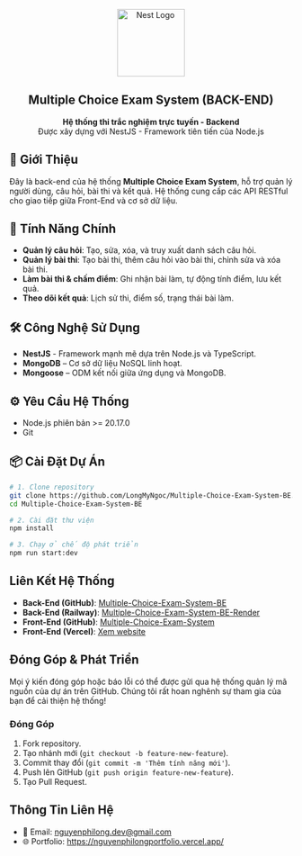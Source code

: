 <p align="center">
  <a href="http://nestjs.com/" target="blank"><img src="https://nestjs.com/img/logo-small.svg" width="120" alt="Nest Logo" /></a>
</p>

<h2 align="center">Multiple Choice Exam System (BACK-END)</h2>

<p align="center">
  <b>Hệ thống thi trắc nghiệm trực tuyến - Backend</b><br>
  Được xây dựng với NestJS - Framework tiên tiến của Node.js<br>
</p>

## 📌 Giới Thiệu

Đây là back-end của hệ thống **Multiple Choice Exam System**, hỗ trợ quản lý người dùng, câu hỏi, bài thi và kết quả. Hệ thống cung cấp các API RESTful cho giao tiếp giữa Front-End và cơ sở dữ liệu.

## 🚀 Tính Năng Chính

- **Quản lý câu hỏi**: Tạo, sửa, xóa, và truy xuất danh sách câu hỏi.
- **Quản lý bài thi**: Tạo bài thi, thêm câu hỏi vào bài thi, chỉnh sửa và xóa bài thi.
- **Làm bài thi & chấm điểm**: Ghi nhận bài làm, tự động tính điểm, lưu kết quả.
- **Theo dõi kết quả**: Lịch sử thi, điểm số, trạng thái bài làm.

## 🛠️ Công Nghệ Sử Dụng

- **NestJS** - Framework mạnh mẽ dựa trên Node.js và TypeScript.
- **MongoDB** – Cơ sở dữ liệu NoSQL linh hoạt.
- **Mongoose** – ODM kết nối giữa ứng dụng và MongoDB.

## ⚙️ Yêu Cầu Hệ Thống

- Node.js phiên bản >= 20.17.0
- Git

## 📦 Cài Đặt Dự Án

```bash
# 1. Clone repository
git clone https://github.com/LongMyNgoc/Multiple-Choice-Exam-System-BE.git
cd Multiple-Choice-Exam-System-BE

# 2. Cài đặt thư viện
npm install

# 3. Chạy ở chế độ phát triển
npm run start:dev
```

## Liên Kết Hệ Thống
- **Back-End (GitHub)**: [Multiple-Choice-Exam-System-BE](https://github.com/LongMyNgoc/Multiple-Choice-Exam-System-BE.git)
- **Back-End (Railway)**: [Multiple-Choice-Exam-System-BE-Render](https://multiple-choice-exam-system-be.onrender.com/)
- **Front-End (GitHub)**: [Multiple-Choice-Exam-System](https://github.com/LongMyNgoc/Multiple-Choice-Exam-System.git)
- **Front-End (Vercel)**: [Xem website](https://multiple-choice-eta.vercel.app/)

## Đóng Góp & Phát Triển
Mọi ý kiến đóng góp hoặc báo lỗi có thể được gửi qua hệ thống quản lý mã nguồn của dự án trên GitHub. Chúng tôi rất hoan nghênh sự tham gia của bạn để cải thiện hệ thống!

### Đóng Góp
1. Fork repository.
2. Tạo nhánh mới (`git checkout -b feature-new-feature`).
3. Commit thay đổi (`git commit -m 'Thêm tính năng mới'`).
4. Push lên GitHub (`git push origin feature-new-feature`).
5. Tạo Pull Request.

## Thông Tin Liên Hệ
- 📧 Email: nguyenphilong.dev@gmail.com <br>
- 🌐 Portfolio: https://nguyenphilongportfolio.vercel.app/